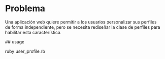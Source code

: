 # Problema

Una aplicación web quiere permitir a los usuarios personalizar sus perfiles de forma independiente, pero se necesita rediseñar la clase de perfiles para habilitar esta característica.


## usage

ruby user_profile.rb